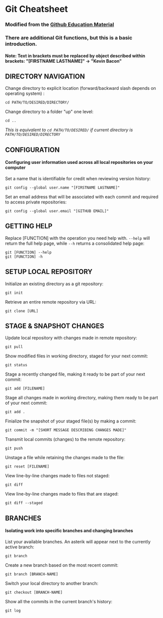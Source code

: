 # Git Cheatsheet
### Modified from the [Github Education Material](https://education.github.com/git-cheat-sheet-education.pdf)
### There are additional Git functions, but this is a basic introduction. 
#### Note: Text in brackets must be replaced by object described within brackets: "[FIRSTNAME LASTNAME]" -> "Kevin Bacon" 

## DIRECTORY NAVIGATION
Change directory to explicit location (forward/backward slash depends on operating system) :
```
cd PATH/TO/DESIRED/DIRECTORY/
```
Change directory to a folder "up" one level:
```
cd ..
```
*This is equivalent to `cd PATH/TO/DESIRED/` if current directory is `PATH/TO/DESIRED/DIRECTORY`*

## CONFIGURATION
#### Configuring user information used across all local repositories on your computer
Set a name that is identifiable for credit when reviewing version history:
```
git config --global user.name "[FIRSTNAME LASTNAME]"
```
Set an email address that will be associated with each commit and required to access private 
repositories:
```
git config --global user.email "[GITHUB EMAIL]"
```
## GETTING HELP
Replace [FUNCTION] with the operation you need help with. `--help` will return the full help page, while `--h` returns a consolidated help page:
``` 
git [FUNCTION] --help
git [FUNCTION] -h
```
## SETUP LOCAL REPOSITORY
Initialize an existing directory as a git repository:
```
git init
```
Retrieve an entire remote repository via URL:
```
git clone [URL]
```
## STAGE & SNAPSHOT CHANGES
Update local repository with changes made in remote repository:
```
git pull
```
Show modified files in working directory, staged for your next commit:
```
git status
```
Stage a recently changed file, making it ready to be part of your next commit:
```
git add [FILENAME]
```
Stage all changes made in working directory, making them ready to be part of your next commit:
```
git add .
```
Finialize the snapshot of your staged file(s) by making a commit:
```
git commit -m "[SHORT MESSAGE DESCRIBING CHANGES MADE]"
```
Transmit local commits (changes) to the remote repository:
```
git push
```
Unstage a file while retaining the changes made to the file:
```
git reset [FILENAME]
```
View line-by-line changes made to files not staged:
```
git diff
```
View line-by-line changes made to files that are staged:
```
git diff --staged
``` 


## BRANCHES
#### Isolating work into specific branches and changing branches
List your available branches. An asterik will appear next to the currently active branch:
```
git branch
```
Create a new branch based on the most recent commit:
```
git branch [BRANCH-NAME]
```
Switch your local directory to another branch:
```
git checkout [BRANCH-NAME]
```
Show all the commits in the current branch's history:
```
git log
```

